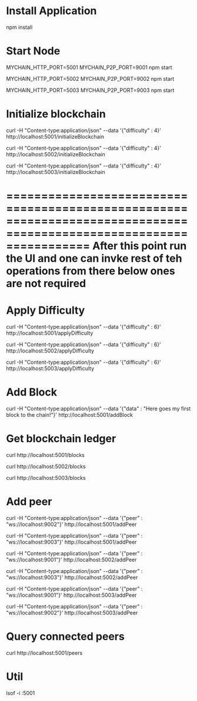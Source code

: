 # Install Application

npm install

# Start Node

MYCHAIN_HTTP_PORT=5001 MYCHAIN_P2P_PORT=9001 npm start

MYCHAIN_HTTP_PORT=5002 MYCHAIN_P2P_PORT=9002 npm start

MYCHAIN_HTTP_PORT=5003 MYCHAIN_P2P_PORT=9003 npm start

# Initialize blockchain


curl -H "Content-type:application/json" --data '{"difficulty" : 4}' http://localhost:5001/initializeBlockchain

curl -H "Content-type:application/json" --data '{"difficulty" : 4}' http://localhost:5002/initializeBlockchain

curl -H "Content-type:application/json" --data '{"difficulty" : 4}' http://localhost:5003/initializeBlockchain

====================================================================================================================
After this point run the UI and one can invke rest of teh operations from there below ones are not required
====================================================================================================================

# Apply Difficulty


curl -H "Content-type:application/json" --data '{"difficulty" : 6}' http://localhost:5001/applyDifficulty

curl -H "Content-type:application/json" --data '{"difficulty" : 6}' http://localhost:5002/applyDifficulty

curl -H "Content-type:application/json" --data '{"difficulty" : 6}' http://localhost:5003/applyDifficulty

# Add Block

curl -H "Content-type:application/json" --data '{"data" : "Here goes my first block to the chain!"}' http://localhost:5001/addBlock


# Get blockchain ledger

curl http://localhost:5001/blocks

curl http://localhost:5002/blocks

curl http://localhost:5003/blocks


# Add peer

curl -H "Content-type:application/json" --data '{"peer" : "ws://localhost:9002"}' http://localhost:5001/addPeer

curl -H "Content-type:application/json" --data '{"peer" : "ws://localhost:9003"}' http://localhost:5001/addPeer

curl -H "Content-type:application/json" --data '{"peer" : "ws://localhost:9001"}' http://localhost:5002/addPeer

curl -H "Content-type:application/json" --data '{"peer" : "ws://localhost:9003"}' http://localhost:5002/addPeer

curl -H "Content-type:application/json" --data '{"peer" : "ws://localhost:9001"}' http://localhost:5003/addPeer

curl -H "Content-type:application/json" --data '{"peer" : "ws://localhost:9002"}' http://localhost:5003/addPeer


# Query connected peers

curl http://localhost:5001/peers


# Util
lsof -i :5001

